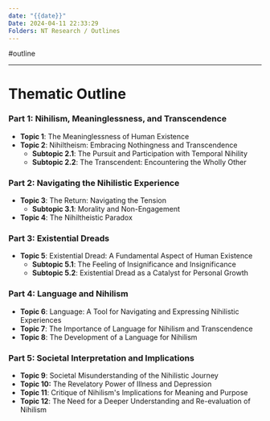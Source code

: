 ```yaml
---
date: "{{date}}"
Date: 2024-04-11 22:33:29
Folders: NT Research / Outlines
---
```

 #outline
 ___
 

# Thematic Outline

### Part 1: Nihilism, Meaninglessness, and Transcendence

- **Topic 1**: The Meaninglessness of Human Existence
- **Topic 2**: Nihiltheism: Embracing Nothingness and Transcendence
    - **Subtopic 2.1**: The Pursuit and Participation with Temporal Nihility
    - **Subtopic 2.2**: The Transcendent: Encountering the Wholly Other

### Part 2: Navigating the Nihilistic Experience

- **Topic 3**: The Return: Navigating the Tension
    - **Subtopic 3.1**: Morality and Non-Engagement
- **Topic 4**: The Nihiltheistic Paradox

### Part 3: Existential Dreads

- **Topic 5**: Existential Dread: A Fundamental Aspect of Human Existence
    - **Subtopic 5.1**: The Feeling of Insignificance and Insignificance
    - **Subtopic 5.2**: Existential Dread as a Catalyst for Personal Growth

### Part 4: Language and Nihilism

- **Topic 6**: Language: A Tool for Navigating and Expressing Nihilistic Experiences
- **Topic 7**: The Importance of Language for Nihilism and Transcendence
- **Topic 8**: The Development of a Language for Nihilism

### **Part 5: Societal Interpretation and Implications**

- **Topic 9**: Societal Misunderstanding of the Nihilistic Journey
- **Topic 10:** The Revelatory Power of Illness and Depression
- **Topic 11**: Critique of Nihilism's Implications for Meaning and Purpose
- **Topic 12**: The Need for a Deeper Understanding and Re-evaluation of Nihilism
